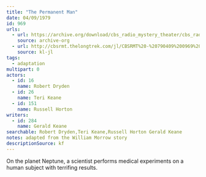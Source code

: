 ```yaml
---
title: "The Permanent Man"
date: 04/09/1979
id: 969
urls: 
  - url: https://archive.org/download/cbs_radio_mystery_theater/cbs_radio_mystery_theater-0951-1000.zip/cbs_radio_mystery_theater-0951-1000%2Fcbsrmt_0969_the_permanent_man.mp3
    source: archive-org
  - url: http://cbsrmt.thelongtrek.com/jl/CBSRMT%20-%20790409%200969%20The%20Permanent%20Man_jl.mp3
    source: kl-jl
tags: 
  - adaptation
multipart: 0
actors:  
  - id: 16
    name: Robert Dryden  
  - id: 26
    name: Teri Keane  
  - id: 151
    name: Russell Horton
writers:  
  - id: 284
    name: Gerald Keane
searchable: Robert Dryden,Teri Keane,Russell Horton Gerald Keane
notes: adapted from the William Morrow story
descriptionSource: kf
---
```

On the planet Neptune, a scientist performs medical experiments on a human subject with terrifing results.